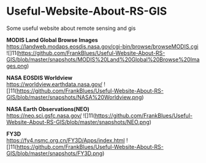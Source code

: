 # Useful-Website-About-RS-GIS
Some useful website about remote sensing and gis

**MODIS Land Global Browse Images**  
https://landweb.modaps.eosdis.nasa.gov/cgi-bin/browse/browseMODIS.cgi
![]11(https://github.com/FrankBlues/Useful-Website-About-RS-GIS/blob/master/snapshots/MODIS%20Land%20Global%20Browse%20Images.png)


**NASA EOSDIS Worldview**  
https://worldview.earthdata.nasa.gov/
![]11(https://github.com/FrankBlues/Useful-Website-About-RS-GIS/blob/master/snapshots/NASA%20Worldview.png)


**NASA Earth Observations(NEO)**  
https://neo.sci.gsfc.nasa.gov/
![]11(https://github.com/FrankBlues/Useful-Website-About-RS-GIS/blob/master/snapshots/NEO.png)


**FY3D**  
https://fy4.nsmc.org.cn/FY3D/Apps/index.html
![]11(https://github.com/FrankBlues/Useful-Website-About-RS-GIS/blob/master/snapshots/FY3D.png)



